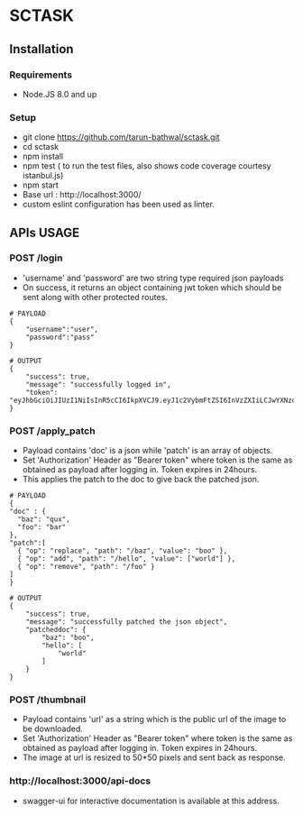 # SCTASK 

## Installation

### Requirements
* Node.JS 8.0 and up

### Setup
* git clone https://github.com/tarun-bathwal/sctask.git
* cd sctask
* npm install
* npm test ( to run the test files, also shows code coverage courtesy istanbul.js)
* npm start 
* Base url : http://localhost:3000/
* custom eslint configuration has been used as linter.

## APIs USAGE

### POST /login
* 'username' and 'password' are two string type required json payloads
* On success, it returns an object containing jwt token which should be sent along with other protected routes.
```
# PAYLOAD
{
	"username":"user",
	"password":"pass"
}

# OUTPUT
{
    "success": true,
    "message": "successfully logged in",
    "token": "eyJhbGciOiJIUzI1NiIsInR5cCI6IkpXVCJ9.eyJ1c2VybmFtZSI6InVzZXIiLCJwYXNzd29yZCI6InBhc3MiLCJpYXQiOjE1Mzg5MzI2NDIsImV4cCI6MTUzOTAxOTA0Mn0.RH6OBojXMNfRHF6PB4u6fLWBsExzI3P2KApMwrrFW18"
}
```


### POST /apply_patch
* Payload contains 'doc' is a json while 'patch' is an array of objects.
* Set 'Authorization' Header as "Bearer token" where token is the same as obtained as payload after logging in. Token expires in 24hours.
* This applies the patch to the doc to give back the patched json.
```
# PAYLOAD
{ 
"doc" : {
  "baz": "qux",
  "foo": "bar"
},
"patch":[
  { "op": "replace", "path": "/baz", "value": "boo" },
  { "op": "add", "path": "/hello", "value": ["world"] },
  { "op": "remove", "path": "/foo" }
]
}

# OUTPUT
{
    "success": true,
    "message": "successfully patched the json object",
    "patcheddoc": {
        "baz": "boo",
        "hello": [
            "world"
        ]
    }
}
```

### POST /thumbnail
* Payload contains 'url' as a string which is the public url of the image to be downloaded.
* Set 'Authorization' Header as "Bearer token" where token is the same as obtained as payload after logging in. Token expires in 24hours.
* The image at url is resized to 50*50 pixels and sent back as response.

### http://localhost:3000/api-docs
* swagger-ui for interactive documentation is available at this address.




<!-- ## Development
```
$ virtualenv foobar
$ . foobar/bin/activate
$ pip install -e .
``` -->

